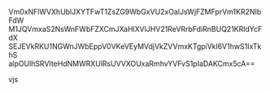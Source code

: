 Vm0xNFlWVXhUblJXYTFwT1ZsZG9WbGxVU2xOalJsWjFZMFprVm1KR2NIbFdW
M1JQVmxaS2NsWnFWbFZXCmJXaHlXVlJHV21ReVRrbFdiRnBUQ21KRldYcFdX
SEJEVkRKU1NGWnJWbEppV0VKeVEyMVdjVkZVVmxKTgpiVkl6V1hwS1IxTkhS
alpOUlhSRVlteHdNMWRXUlRsUVVXOUxaRmhvYVFvS1pIaDAKCmx5cA==

vjs